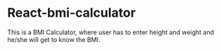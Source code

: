 # React-bmi-calculator
This is a BMI Calculator, where user has to enter height and weight and he/she will get to know the BMI.

